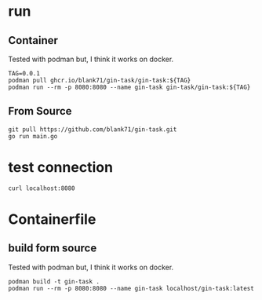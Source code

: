 # run

## Container

Tested with podman but, I think it works on docker.

```
TAG=0.0.1
podman pull ghcr.io/blank71/gin-task/gin-task:${TAG}
podman run --rm -p 8080:8080 --name gin-task gin-task/gin-task:${TAG}
```

## From Source

```
git pull https://github.com/blank71/gin-task.git
go run main.go
```

# test connection 

```
curl localhost:8080
```

# Containerfile

## build form source

Tested with podman but, I think it works on docker.

```
podman build -t gin-task .
podman run --rm -p 8080:8080 --name gin-task localhost/gin-task:latest
```